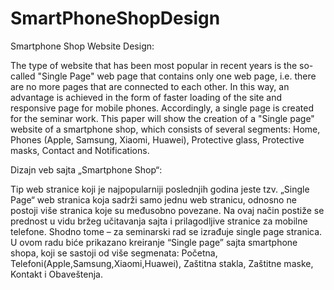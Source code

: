 # SmartPhoneShopDesign

Smartphone Shop Website Design:

The type of website that has been most popular in recent years is the so-called "Single Page" web page that contains only one web page, i.e. there are no more pages that are connected to each other. In this way, an advantage is achieved in the form of faster loading of the site and responsive page for mobile phones. Accordingly, a single page is created for the seminar work.
This paper will show the creation of a "Single page" website of a smartphone shop, which consists of several segments: Home, Phones (Apple, Samsung, Xiaomi, Huawei), Protective glass, Protective masks, Contact and Notifications.

Dizajn veb sajta „Smartphone Shop“:

Tip web stranice koji je najpopularniji poslednjih godina jeste tzv. „Single Page“ web stranica koja sadrži samo jednu web stranicu, odnosno ne postoji više stranica koje su međusobno povezane. Na ovaj način postiže se prednost u vidu bržeg učitavanja sajta i prilagodljive stranice za mobilne telefone. Shodno tome – za seminarski rad se izrađuje single page stranica.
U ovom radu biće prikazano kreiranje “Single page” sajta smartphone shopa, koji se sastoji od više segmenata: Početna, Telefoni(Apple,Samsung,Xiaomi,Huawei), Zaštitna stakla, Zaštitne maske, Kontakt i Obaveštenja.

